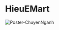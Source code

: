 # HieuEMart
![Poster-ChuyenNganh](https://github.com/user-attachments/assets/d69d4086-60f4-4af5-b1dc-b1a799670ff5)
